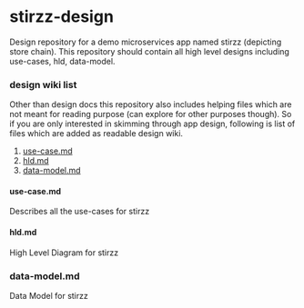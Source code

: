 # stirzz-design
Design repository for a demo microservices app named stirzz (depicting store chain). This repository should contain all high level designs including use-cases, hld, data-model.

### design wiki list
Other than design docs this repository also includes helping files which are not meant for reading purpose (can explore for other purposes though). So if you are only interested in skimming through app design, following is list of files which are added as readable design wiki.

1. [use-case.md](./use-case.md)
2. [hld.md](./hld.md)
3. [data-model.md](./data-model.md)

#### use-case.md
Describes all the use-cases for stirzz

#### hld.md
High Level Diagram for stirzz

### data-model.md
Data Model for stirzz